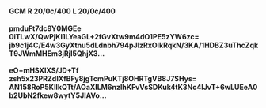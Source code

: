 #### GCM R 20/0c/400 L 20/0c/400
**pmduFt7dc9Y0MGEe**<br/>**0iTLwX/QwPjKl1LYeaGL+2fGvXtw9m4dO1PE5zYW6zc=**<br/>**jb9c1j4C/E4w3GyXtnu5dLdnbh794pJlzRxOIkRqkN/3KA/1HDBZ3uThcZqkT9JWmMHEm3jRjI5QhjX3...**<br/><br/>
**eO+mHSXlXS/JD+Tf**<br/>**zsh5x23PRZdIXfBFy8jgTcmPuKTj8OHRTgVB8J7SHys=**<br/>**AN158RoP5KIIkQTt/AOaXlLM6nzIhKFvVsSDKuk4tK3Nc4lJvT+6wLUEeA0b2UbN2fkew8wytY5JIAVo...**